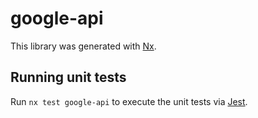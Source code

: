 # google-api

This library was generated with [Nx](https://nx.dev).


## Running unit tests

Run `nx test google-api` to execute the unit tests via [Jest](https://jestjs.io).


